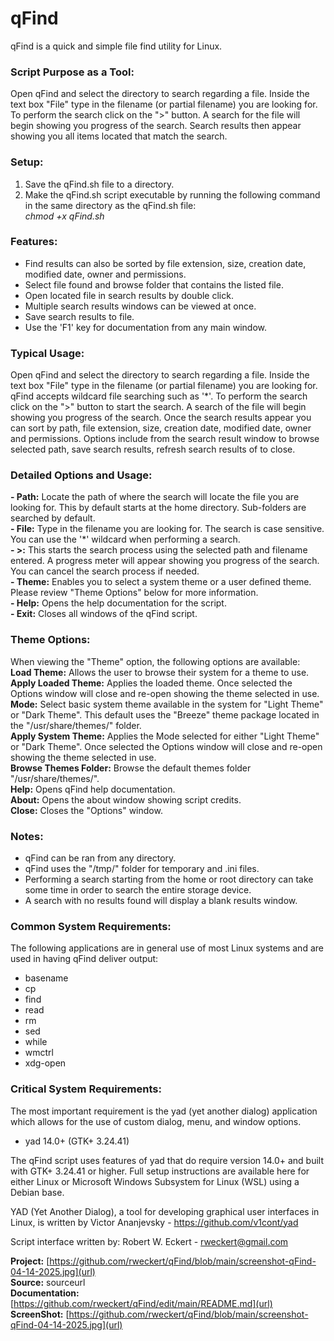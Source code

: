 # qFind
qFind is a quick and simple file find utility for Linux.

### Script Purpose as a Tool:
Open qFind and select the directory to search regarding a file. Inside the text box "File" type in the filename (or partial filename) you are looking for. To perform the search click on the ">" button. A search for the file will begin showing you progress of the search. Search results then appear showing you all items located that match the search.

### Setup:
1) Save the qFind.sh file to a directory.
2) Make the qFind.sh script executable by running the following command in the same directory as the qFind.sh file:<br/>
_chmod +x qFind.sh_

### Features:
- Find results can also be sorted by file extension, size, creation date, modified date, owner and permissions.
- Select file found and browse folder that contains the listed file.
- Open located file in search results by double click.
- Multiple search results windows can be viewed at once.
- Save search results to file.
- Use the 'F1' key for documentation from any main window.

### Typical Usage:
Open qFind and select the directory to search regarding a file. Inside the text box "File" type in the filename (or partial filename) you are looking for. qFind accepts wildcard file searching such as '*'. To perform the search click on the ">" button to start the search. A search of the file will begin showing you progress of the search. Once the search results appear you can sort by path, file extension, size, creation date, modified date, owner and permissions. Options include from the search result window to browse selected path, save search results, refresh search results of to close.

### Detailed Options and Usage:
**- Path:** Locate the path of where the search will locate the file you are looking for. This by default starts at the home directory. Sub-folders are searched by default.<br/>
**- File:** Type in the filename you are looking for. The search is case sensitive. You can use the '*' wildcard when performing a search.<br/>
**- >:** This starts the search process using the selected path and filename entered. A progress meter will appear showing you progress of the search. You can cancel the search process if needed.<br/>
**- Theme:** Enables you to select a system theme or a user defined theme. Please review "Theme Options" below for more information.<br/>
**- Help:** Opens the help documentation for the script.<br/>
**- Exit:** Closes all windows of the qFind script.

### Theme Options:
When viewing the "Theme" option, the following options are available:<br/>
**Load Theme:** Allows the user to browse their system for a theme to use.<br/>
**Apply Loaded Theme:** Applies the loaded theme. Once selected the Options window will close and re-open showing the theme selected in use.<br/>
**Mode:** Select basic system theme available in the system for "Light Theme" or "Dark Theme". This default uses the "Breeze" theme package located in the "/usr/share/themes/" folder.<br/>
**Apply System Theme:** Applies the Mode selected for either "Light Theme" or "Dark Theme". Once selected the Options window will close and re-open showing the theme selected in use.<br/>
**Browse Themes Folder:** Browse the default themes folder "/usr/share/themes/".<br/>
**Help:** Opens qFind help documentation.<br/>
**About:** Opens the about window showing script credits.<br/>
**Close:** Closes the "Options" window.

### Notes:
- qFind can be ran from any directory.
- qFind uses the "/tmp/" folder for temporary and .ini files.
- Performing a search starting from the home or root directory can take some time in order to search the entire storage device.
- A search with no results found will display a blank results window.

### Common System Requirements:
The following applications are in general use of most Linux systems and are used in having qFind deliver output:
- basename
- cp
- find
- read
- rm
- sed
- while
- wmctrl
- xdg-open

### Critical System Requirements:
The most important requirement is the yad (yet another dialog) application which allows for the use of custom dialog, menu, and window options.

- yad 14.0+ (GTK+ 3.24.41)

The qFind script uses features of yad that do require version 14.0+ and built with GTK+ 3.24.41 or higher. Full setup instructions are available here for either Linux or Microsoft Windows Subsystem for Linux (WSL) using a Debian base.

YAD (Yet Another Dialog), a tool for developing graphical user interfaces in Linux, is written by Victor Ananjevsky - https://github.com/v1cont/yad

Script interface written by: Robert W. Eckert - rweckert@gmail.com

**Project:** [https://github.com/rweckert/qFind/blob/main/screenshot-qFind-04-14-2025.jpg](url)<br/>
**Source:** sourceurl<br/>
**Documentation:** [https://github.com/rweckert/qFind/edit/main/README.md](url)<br/>
**ScreenShot:** [https://github.com/rweckert/qFind/blob/main/screenshot-qFind-04-14-2025.jpg](url)<br/>

